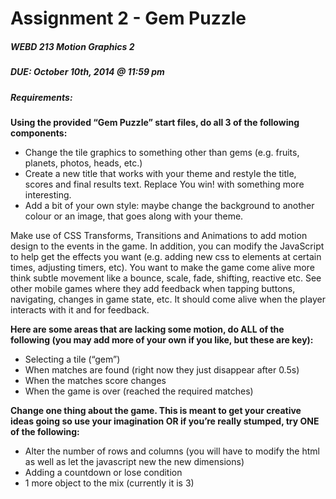 Assignment 2 - Gem Puzzle
=========

##### WEBD 213 Motion Graphics 2
##### DUE: October 10th, 2014 @ 11:59 pm

##### Requirements:

**Using the provided “Gem Puzzle” start files, do all 3 of the following components:**

- Change the tile graphics to something other than gems (e.g. fruits, planets, photos, heads, etc.)- Create a new title that works with your theme and restyle the title, scores and final results text. Replace You win! with something more interesting.
- Add a bit of your own style: maybe change the background to another colour or an image, that goes along with your theme.

Make use of CSS Transforms, Transitions and Animations to add motion design to the events in the game. In addition, you can modify the JavaScript to help get the effects you want (e.g. adding new css to elements at certain times, adjusting timers, etc). You want to make the game come alive more think subtle movement like a bounce, scale, fade, shifting, reactive etc. See other mobile games where they add feedback when tapping buttons, navigating, changes in game state, etc. It should come alive when the player interacts with it and for feedback. 

**Here are some areas that are lacking some motion, do ALL of the following (you may add more of your own if you like, but these are key):**

- Selecting a tile (“gem”)
- When matches are found (right now they just disappear after 0.5s)
- When the matches score changes- When the game is over (reached the required matches)

**Change one thing about the game. This is meant to get your creative ideas going so use your imagination OR if you’re really stumped, try ONE of the following:**

- Alter the number of rows and columns (you will have to modify the html as well as let the javascript new the new dimensions)
- Adding a countdown or lose condition- 1 more object to the mix (currently it is 3)






